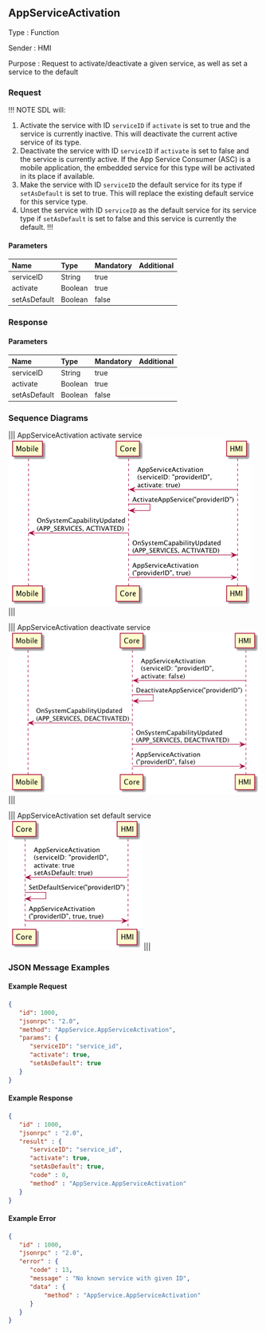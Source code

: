 ## AppServiceActivation

Type
: Function

Sender
: HMI

Purpose
: Request to activate/deactivate a given service, as well as set a service to the default

### Request

!!! NOTE
SDL will:
1. Activate the service with ID `serviceID` if `activate` is set to true and the service is currently inactive. This will deactivate the current active service of its type.
2. Deactivate the service with ID `serviceID` if `activate` is set to false and the service is currently active. If the App Service Consumer (ASC) is a mobile application, the embedded service for this type will be activated in its place if available.
3. Make the service with ID `serviceID` the default service for its type if `setAsDefault` is set to true. This will replace the existing default service for this service type.
4. Unset the service with ID `serviceID` as the default service for its service type if `setAsDefault` is set to false and this service is currently the default.
!!!

#### Parameters

|Name|Type|Mandatory|Additional|
|:---|:---|:--------|:---------|
|serviceID|String|true||
|activate|Boolean|true||
|setAsDefault|Boolean|false||

### Response

#### Parameters

|Name|Type|Mandatory|Additional|
|:---|:---|:--------|:---------|
|serviceID|String|true||
|activate|Boolean|true||
|setAsDefault|Boolean|false||

### Sequence Diagrams
|||
AppServiceActivation activate service
![AppServiceActivation](./assets/AppServiceActivation_ActivateService_Success.png)
|||

|||
AppServiceActivation deactivate service
![AppServiceActivation](./assets/AppServiceActivation_DeactivateService_Success.png)
|||

|||
AppServiceActivation set default service
![AppServiceActivation](./assets/AppServiceActivation_SetAsDefault_Success.png)
|||

### JSON Message Examples

#### Example Request

```json
{
   "id": 1000,
   "jsonrpc": "2.0",
   "method": "AppService.AppServiceActivation",
   "params": {
      "serviceID": "service_id",
      "activate": true,
      "setAsDefault": true
   }
}
```

#### Example Response

```json
{
   "id" : 1000,
   "jsonrpc" : "2.0",
   "result" : {
      "serviceID": "service_id",
      "activate": true,
      "setAsDefault": true,
      "code" : 0,
      "method" : "AppService.AppServiceActivation"
   }
}
```

#### Example Error

```json
{
   "id" : 1000,
   "jsonrpc" : "2.0",
   "error" : {
      "code" : 13,
      "message" : "No known service with given ID",
      "data" : {
          "method" : "AppService.AppServiceActivation"
      }
   }
}
```
